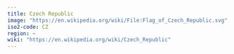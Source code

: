 ```yaml
---
title: Czech Republic
image: "https://en.wikipedia.org/wiki/File:Flag_of_Czech_Republic.svg"
iso2-code: CZ
region: ~
wiki: "https://en.wikipedia.org/wiki/Czech_Republic"
---
```

